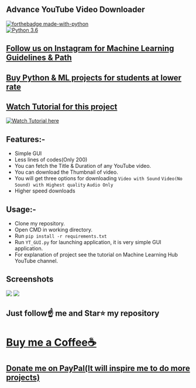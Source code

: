 ##  Advance YouTube Video Downloader

[![forthebadge made-with-python](http://ForTheBadge.com/images/badges/made-with-python.svg)](https://www.python.org/)                 
[![Python 3.6](https://img.shields.io/badge/python-3.6-blue.svg)](https://www.python.org/downloads/release/python-360/)   

## [Follow us on Instagram for Machine Learning Guidelines & Path](https://www.instagram.com/machine_learning_hub.ai/)
## [Buy Python & ML projects for students at lower rate](https://www.instamojo.com/kushalbhavsar1820)
## [Watch Tutorial for this project](https://youtu.be/c1CzR_4koBQ)

[![Watch Tutorial here](https://img.youtube.com/vi/c1CzR_4koBQ/0.jpg)](https://www.youtube.com/watch?v=c1CzR_4koBQ)

## Features:-
- Simple GUI
- Less lines of codes(Only 200)
- You can fetch the Title & Duration of any YouTube video.
- You can download the Thumbnail of video.
- You will get three options for downloading 
  `Video with Sound`
  `Video(No Sound) with Highest quality`
  `Audio Only`
- Higher speed downloads

## Usage:-

- Clone my repository.
- Open CMD in working directory.
- Run `pip install -r requirements.txt`
- Run `YT_GUI.py` for launching application, it is very simple GUI application.
- For explanation of project see the tutorial on Machine Learning Hub YouTube channel.

## Screenshots

<img src="https://github.com/Spidy20/Advance_YouTube_Downloader/blob/master/Screenshot%20(73).png">
<img src="https://github.com/Spidy20/Advance_YouTube_Downloader/blob/master/Screenshot%20(74).png">

## Just follow☝️ me and Star⭐ my repository 

# [Buy me a Coffee☕](https://www.buymeacoffee.com/spidy20)
## [Donate me on PayPal(It will inspire me to do more projects)](https://www.paypal.me/spidy1820)

